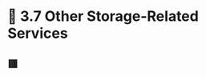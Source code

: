 <link href="../../../style.css" rel="stylesheet"></link>

# 🧠 3.7 Other Storage-Related Services

## 🟥 